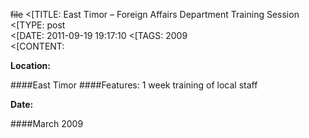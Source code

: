 ~~file~~
<[TITLE: 	East Timor – Foreign Affairs Department Training Session	
<[TYPE: 	post	
<[DATE: 	2011-09-19 19:17:10	
<[TAGS: 	2009	
<[CONTENT: 	

**Location:**

####East Timor
####Features:
1 week training of local staff

**Date:**

####March 2009









